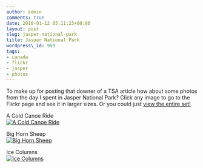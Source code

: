 ```yaml
---
author: admin
comments: true
date: 2010-01-12 05:11:23+00:00
layout: post
slug: jasper-national-park
title: Jasper National Park
wordpress\_id: 989
tags:
- canada
- flickr
- jasper
- photos
---
```


To make up for posting that downer of a TSA article how about some photos from the day I spent in Jasper National Park?  Click any image to go to the Flickr page and see it in larger sizes.  Or you could just [view the entire set!](http://www.flickr.com/photos/paulkehrer/sets/72157623193172238/)



A Cold Canoe Ride  
[![A Cold Canoe Ride](http://farm5.static.flickr.com/4039/4268224962_c4ccb07b5c.jpg)](http://www.flickr.com/photos/paulkehrer/4268224962/in/set-72157623193172238/)






Big Horn Sheep  
[![Big Horn Sheep](http://farm5.static.flickr.com/4053/4267480621_2f4d341107.jpg)](http://www.flickr.com/photos/paulkehrer/4267480621/in/set-72157623193172238/)






Ice Columns  
[![Ice Columns](http://farm3.static.flickr.com/2764/4268226614_526f433a1d.jpg)](http://www.flickr.com/photos/paulkehrer/4268226614/in/set-72157623193172238/)
